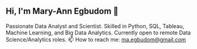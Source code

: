 ## Hi, I'm Mary-Ann Egbudom 👋

Passionate Data Analyst and Scientist. 
Skilled in Python, SQL, Tableau, Machine Learning, and Big Data Analytics.
Currently open to remote Data Science/Analytics roles.
📫 How to reach me: ma.egbudom@gmail.com
